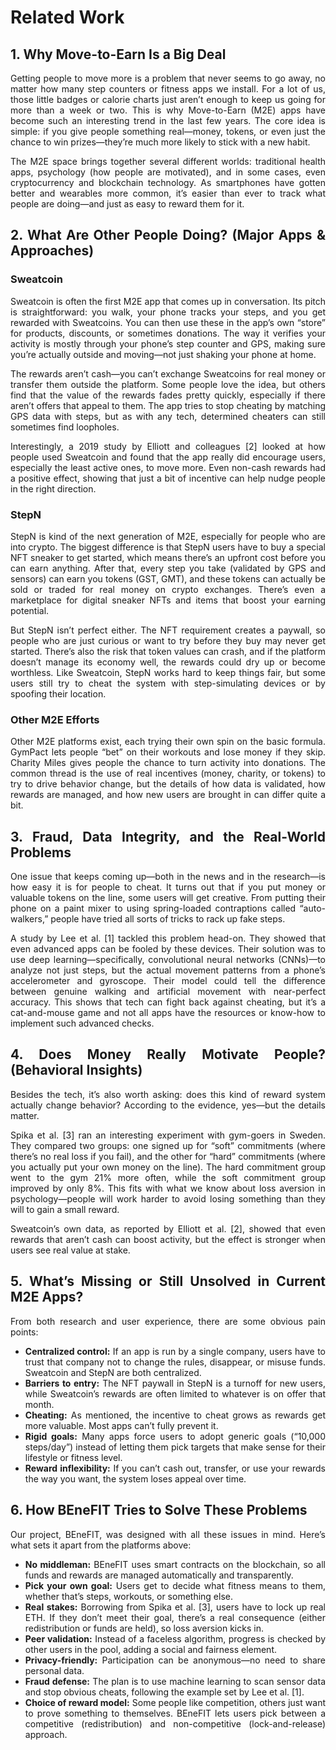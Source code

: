 # Related Work
<div align="justify">

## 1. Why Move-to-Earn Is a Big Deal

Getting people to move more is a problem that never seems to go away, no matter how many step counters or fitness apps we install. For a lot of us, those little badges or calorie charts just aren’t enough to keep us going for more than a week or two. This is why Move-to-Earn (M2E) apps have become such an interesting trend in the last few years. The core idea is simple: if you give people something real—money, tokens, or even just the chance to win prizes—they’re much more likely to stick with a new habit.

The M2E space brings together several different worlds: traditional health apps, psychology (how people are motivated), and in some cases, even cryptocurrency and blockchain technology. As smartphones have gotten better and wearables more common, it’s easier than ever to track what people are doing—and just as easy to reward them for it.

## 2. What Are Other People Doing? (Major Apps & Approaches)

### Sweatcoin

Sweatcoin is often the first M2E app that comes up in conversation. Its pitch is straightforward: you walk, your phone tracks your steps, and you get rewarded with Sweatcoins. You can then use these in the app’s own “store” for products, discounts, or sometimes donations. The way it verifies your activity is mostly through your phone’s step counter and GPS, making sure you’re actually outside and moving—not just shaking your phone at home.

The rewards aren’t cash—you can’t exchange Sweatcoins for real money or transfer them outside the platform. Some people love the idea, but others find that the value of the rewards fades pretty quickly, especially if there aren’t offers that appeal to them. The app tries to stop cheating by matching GPS data with steps, but as with any tech, determined cheaters can still sometimes find loopholes.

Interestingly, a 2019 study by Elliott and colleagues [2] looked at how people used Sweatcoin and found that the app really did encourage users, especially the least active ones, to move more. Even non-cash rewards had a positive effect, showing that just a bit of incentive can help nudge people in the right direction.

### StepN

StepN is kind of the next generation of M2E, especially for people who are into crypto. The biggest difference is that StepN users have to buy a special NFT sneaker to get started, which means there’s an upfront cost before you can earn anything. After that, every step you take (validated by GPS and sensors) can earn you tokens (GST, GMT), and these tokens can actually be sold or traded for real money on crypto exchanges. There’s even a marketplace for digital sneaker NFTs and items that boost your earning potential.

But StepN isn’t perfect either. The NFT requirement creates a paywall, so people who are just curious or want to try before they buy may never get started. There’s also the risk that token values can crash, and if the platform doesn’t manage its economy well, the rewards could dry up or become worthless. Like Sweatcoin, StepN works hard to keep things fair, but some users still try to cheat the system with step-simulating devices or by spoofing their location.

### Other M2E Efforts

Other M2E platforms exist, each trying their own spin on the basic formula. GymPact lets people “bet” on their workouts and lose money if they skip. Charity Miles gives people the chance to turn activity into donations. The common thread is the use of real incentives (money, charity, or tokens) to try to drive behavior change, but the details of how data is validated, how rewards are managed, and how new users are brought in can differ quite a bit.

## 3. Fraud, Data Integrity, and the Real-World Problems

One issue that keeps coming up—both in the news and in the research—is how easy it is for people to cheat. It turns out that if you put money or valuable tokens on the line, some users will get creative. From putting their phone on a paint mixer to using spring-loaded contraptions called “auto-walkers,” people have tried all sorts of tricks to rack up fake steps.

A study by Lee et al. [1] tackled this problem head-on. They showed that even advanced apps can be fooled by these devices. Their solution was to use deep learning—specifically, convolutional neural networks (CNNs)—to analyze not just steps, but the actual movement patterns from a phone’s accelerometer and gyroscope. Their model could tell the difference between genuine walking and artificial movement with near-perfect accuracy. This shows that tech can fight back against cheating, but it’s a cat-and-mouse game and not all apps have the resources or know-how to implement such advanced checks.

## 4. Does Money Really Motivate People? (Behavioral Insights)

Besides the tech, it’s also worth asking: does this kind of reward system actually change behavior? According to the evidence, yes—but the details matter.

Spika et al. [3] ran an interesting experiment with gym-goers in Sweden. They compared two groups: one signed up for “soft” commitments (where there’s no real loss if you fail), and the other for “hard” commitments (where you actually put your own money on the line). The hard commitment group went to the gym 21% more often, while the soft commitment group improved by only 8%. This fits with what we know about loss aversion in psychology—people will work harder to avoid losing something than they will to gain a small reward.

Sweatcoin’s own data, as reported by Elliott et al. [2], showed that even rewards that aren’t cash can boost activity, but the effect is stronger when users see real value at stake.

## 5. What’s Missing or Still Unsolved in Current M2E Apps?

From both research and user experience, there are some obvious pain points:

- **Centralized control:** If an app is run by a single company, users have to trust that company not to change the rules, disappear, or misuse funds. Sweatcoin and StepN are both centralized.
- **Barriers to entry:** The NFT paywall in StepN is a turnoff for new users, while Sweatcoin’s rewards are often limited to whatever is on offer that month.
- **Cheating:** As mentioned, the incentive to cheat grows as rewards get more valuable. Most apps can’t fully prevent it.
- **Rigid goals:** Many apps force users to adopt generic goals (“10,000 steps/day”) instead of letting them pick targets that make sense for their lifestyle or fitness level.
- **Reward inflexibility:** If you can’t cash out, transfer, or use your rewards the way you want, the system loses appeal over time.

## 6. How BEneFIT Tries to Solve These Problems

Our project, BEneFIT, was designed with all these issues in mind. Here’s what sets it apart from the platforms above:

- **No middleman:** BEneFIT uses smart contracts on the blockchain, so all funds and rewards are managed automatically and transparently.
- **Pick your own goal:** Users get to decide what fitness means to them, whether that’s steps, workouts, or something else.
- **Real stakes:** Borrowing from Spika et al. [3], users have to lock up real ETH. If they don’t meet their goal, there’s a real consequence (either redistribution or funds are held), so loss aversion kicks in.
- **Peer validation:** Instead of a faceless algorithm, progress is checked by other users in the pool, adding a social and fairness element.
- **Privacy-friendly:** Participation can be anonymous—no need to share personal data.
- **Fraud defense:** The plan is to use machine learning to scan sensor data and stop obvious cheats, following the example set by Lee et al. [1].
- **Choice of reward model:** Some people like competition, others just want to prove something to themselves. BEneFIT lets users pick between a competitive (redistribution) and non-competitive (lock-and-release) approach.



